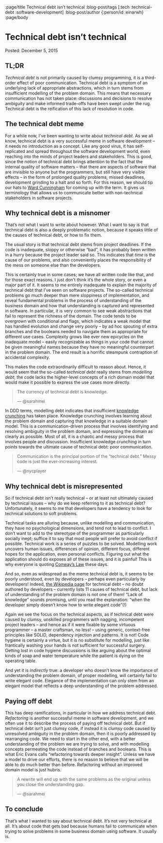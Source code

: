 :page/title Technical debt isn’t technical
:blog-post/tags [:tech :technical-debt :software-development]
:blog-post/author {:person/id :einarwh}
:page/body

# Technical debt isn’t technical

Posted: December 5, 2015

## TL;DR

_Technical debt_ is not primarily caused by clumsy programming, it is a third-order effect of poor communication. Technical debt is a symptom of an underlying lack of appropriate abstractions, which in turn stems from insufficient modelling of the problem domain. This means that necessary communication has not taken place: discussions and decisions to resolve ambiguity and make informed trade-offs have been swept under the rug. Technical debt is the reification of this lack of resolution in code.

## The technical debt meme

For a while now, I’ve been wanting to write about _technical debt_. As we all know, technical debt is a very successful meme in software development – it needs no introduction as a concept. Like any good virus, it has self-replicated and spread throughout the software development world, even reaching into the minds of project leaders and stakeholders. This is good, since the notion of technical debt brings attention to the fact that the internal quality of software matters – that there are aspects of software that are invisible to anyone but the programmers, but still have very visible effects – in the form of prolonged quality problems, missed deadlines, development grinding to a halt and so forth. For this reason, we should tip our hats to [Ward Cunningham](https://en.wikipedia.org/wiki/Ward_Cunningham) for coming up with the term. It gives us terminology that allows us to communicate better with non-technical stakeholders in software projects.

## Why technical debt is a misnomer

That’s not what I want to write about however. What I want to say is that technical debt is also a deeply problematic notion, because it speaks little of the causes of technical debt, or how to fix them.

The usual story is that technical debt stems from project deadlines. If the code is inadequate, sloppy or otherwise “bad”, it has probably been written in a hurry because the project leader said so. This indicates that _time_ is the cause of our problems, and also conveniently places the responsibility of the mess on someone else than the developers.

This is certainly true in some cases; we have all written code like that, and for those exact reasons. I just don’t think it’s the whole story, or even a major part of it. It seems to me entirely inadequate to explain the majority of technical debt that I’ve seen on software projects. The so-called technical problems go much deeper than mere sloppiness of implementation, and reveal fundamental problems in the process of understanding of the business domain and how that understanding is captured and represented in software. In particular, it is very common to see weak abstractions that fail to represent the richness of the domain. The code tends to be overgrown with conditional and flags, which indicates a weak model that has handled evolution and change very poorly – by ad hoc spouting of extra branches and the booleans needed to navigate them as appropriate for different use cases.  Complexity grows like ever new epicycles on the inadequate model – easily recognizable as things in your code that cannot be given meaningful names because they have no meaningful counterpart in the problem domain. The end result is a horrific steampunk contraption of accidental complexity.

This makes the code extraordinarily difficult to reason about. Hence, it would seem that the so-called _technical debt_ really stems from _modelling debt_; the code lacks the higher-level concepts of a rich domain model that would make it possible to express the use cases more directly.

> The currency of technical debt is knowledge. 
>
>— @sarahmei

In DDD terms, modelling debt indicates that insufficient [knowledge crunching](http://www.informit.com/articles/article.aspx?p=102604&seqNum=2) has taken place. Knowledge crunching involves learning about the problem domain and capturing that knowledge in a suitable domain model. This is a communication-driven process that involves identifying and resolving ambiguity in the problem domain, and expressing the domain as clearly as possible. Most of all, it is a chaotic and messy process that involves people and discussion. Insufficient knowledge crunching in turn points towards the ultimate cause of technical debt: poor communication.

> Communication is the principal portion of the “technical debt.” Messy code is just the ever-increasing interest. 
>
> — @nycplayer

## Why technical debt is misrepresented

So if technical debt isn’t really technical – or at least not ultimately caused by technical issues – why do we keep referring to it as technical debt? Unfortunately, it seems to me that developers have a tendency to look for technical solutions to soft problems.

Technical tasks are alluring because, unlike modelling and communication, they have no psychological dimensions, and tend not to lead to conflict. I don’t want to add to the stereotype of the programmer as particularly socially inept; suffice it to say that most people will prefer to avoid conflict if possible. Technical work is a series of puzzles to be solved. Modelling work uncovers human issues, differences of opinion, different focus, different hopes for the application, even personal conflicts. Figuring out what the application should do exposes all of these issues, and it is painful! This is why everyone is quoting [Conway’s Law](https://en.wikipedia.org/wiki/Conway's_law) these days.

And so, even as widespread as the meme technical debt is, it seems to be poorly understood, even by developers – perhaps even particularly by developers! Indeed, [the Wikipedia page](https://en.wikipedia.org/wiki/Technical_debt) for technical debt – no doubt authored by developers – currently lists 11 causes of technical debt, but lack of understanding of the problem domain is not one of them! “Lack of knowledge” sounds promising, until you read the explanation: “when the developer simply doesn’t know how to write elegant code”(!)

Again we see the focus on the technical aspects, as if technical debt were caused by clumsy, unskilled programmers with nagging, incompetent project leaders – and hence as if it were fixable by some virtuous programmer – a master craftsman, no less! – using generic, context-free principles like SOLID, dependency injection and patterns. It is not! Code hygiene is certainly a virtue, but it is no substitute for modelling, just like frantically washing your hands is not sufficient for successful surgery. Getting lost in code hygiene discussions is like arguing about the optimal kinds of soap and water temperature while the patient is dying on the operating table.

And yet it is _indirectly_ true: a developer who doesn’t know the importance of understanding the problem domain, of proper modelling, will certainly fail to write elegant code. Elegance of the implementation can only stem from an elegant model that reflects a deep understanding of the problem addressed.

## Paying off debt

This has deep ramifications, in particular in how we address technical debt. _Refactoring_ is another successful meme in software development, and we often use it to describe the process of paying off technical debt. But if technical debt isn’t just clumsy code, if instead it is clumsy code caused by unresolved ambiguity in the problem domain, then it is poorly addressed by rearranging code. We need to start in the other end, with a better understanding of the problem we are trying to solve, and with modelling concepts permeating the code instead of branches and booleans. This is what Eric Evans calls “refactoring towards deeper insight”. Unless we have a model to drive our efforts, there is no reason to believe that we will be able to do much better than before. Refactoring without an improved domain model is just hubris.

> A rewrite will end up with the same problems as the original unless you close the understanding gap. 
>
> — @sarahmei

## To conclude

That’s what I wanted to say about technical debt. It’s not very technical at all. It’s about code that gets bad because humans fail to communicate when trying to solve problems in some business domain using software. It usually is.
